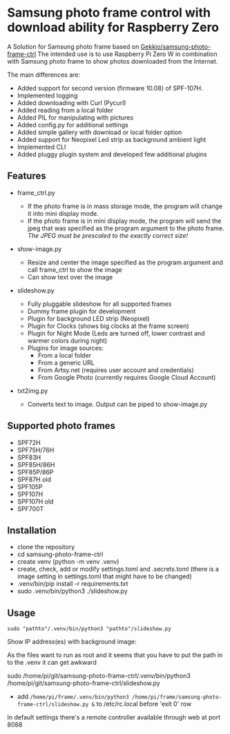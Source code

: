 Samsung photo frame control with download ability for Raspberry Zero
=================

A Solution for Samsung photo frame based on [Gekkio/samsung-photo-frame-ctrl](https://github.com/Gekkio/samsung-photo-frame-ctrl)
The intended use is to use Raspberry Pi Zero W in combination with Samsung photo frame to show photos downloaded from the Internet.

The main differences are:
* Added support for second version (firmware 10.08) of SPF-107H.
* Implemented logging
* Added downloading with Curl (Pycurl)
* Added reading from a local folder
* Added PIL for manipulating with pictures
* Added config.py for additional settings
* Added simple gallery with download or local folder option
* Added support for Neopixel Led strip as background ambient light
* Implemented CLI
* Added pluggy plugin system and developed few additional plugins

Features
--------
  
* frame_ctrl.py
  * If the photo frame is in mass storage mode, the program will change it into mini display mode.
  * If the photo frame is in mini display mode, the program will send the jpeg that was specified as the program argument to the photo frame. *The JPEG must be prescaled to the exactly correct size!*
    
* show-image.py
  * Resize and center the image specified as the program argument and call frame_ctrl to show the image
  * Can show text over the image
 
* slideshow.py
  * Fully pluggable slideshow for all supported frames
  * Dummy frame plugin for development
  * Plugin for background LED strip (Neopixel)
  * Plugin for Clocks (shows big clocks at the frame screen)
  * Plugin for Night Mode (Leds are turned off, lower contrast and warmer colors during night)
  * Plugins for image sources:
    * From a local folder
    * From a generic URL
    * From Artsy.net (requires user account and credentials)
    * From Google Photo (currently requires Google Cloud Account)

* txt2img.py 
  * Converts text to image. Output can be piped to show-image.py


Supported photo frames
----------------------

* SPF72H
* SPF75H/76H
* SPF83H
* SPF85H/86H
* SPF85P/86P
* SPF87H old
* SPF105P
* SPF107H
* SPF107H old
* SPF700T


Installation
------------
* clone the repository
* cd samsung-photo-frame-ctrl
* create venv (python -m venv .venv)
* create, check, add or modify settings.toml and .secrets.toml (there is a image setting in settings.toml that might have to be changed)
* .venv/bin/pip install -r requirements.txt
* sudo .venv/bin/python3 ./slideshow.py 

Usage
-----

`sudo "pathto"/.venv/bin/python3 "pathto"/slideshow.py`

Show IP address(es) with background image:

As the files want to run as root and it seems that you have to put the path in to the .venv it can get awkward

sudo /home/pi/git/samsung-photo-frame-ctrl/.venv/bin/python3 /home/pi/git/samsung-photo-frame-ctrl/slideshow.py

* add `/home/pi/frame/.venv/bin/python3 /home/pi/frame/samsung-photo-frame-ctrl/slideshow.py &` to /etc/rc.local before 'exit 0' row

In default settings there's a remote controller available through web at port 8088
